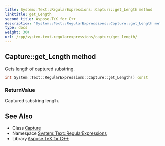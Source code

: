 ```yaml
---
title: System::Text::RegularExpressions::Capture::get_Length method
linktitle: get_Length
second_title: Aspose.TeX for C++
description: 'System::Text::RegularExpressions::Capture::get_Length method. Gets length of captured substring in C++.'
type: docs
weight: 300
url: /cpp/system.text.regularexpressions/capture/get_length/
---
```

## Capture::get_Length method


Gets length of captured substring.

```cpp
int System::Text::RegularExpressions::Capture::get_Length() const
```


### ReturnValue

Captured substring length.

## See Also

* Class [Capture](../)
* Namespace [System::Text::RegularExpressions](../../)
* Library [Aspose.TeX for C++](../../../)
